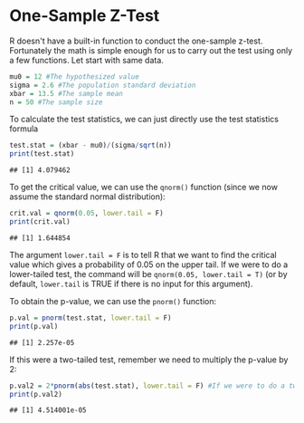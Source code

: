 One-Sample Z-Test
================

R doesn't have a built-in function to conduct the one-sample z-test. Fortunately the math is simple enough for us to carry out the test using only a few functions. Let start with same data.

``` r
mu0 = 12 #The hypothesized value
sigma = 2.6 #The population standard deviation
xbar = 13.5 #The sample mean
n = 50 #The sample size
```

To calculate the test statistics, we can just directly use the test statistics formula

``` r
test.stat = (xbar - mu0)/(sigma/sqrt(n))
print(test.stat)
```

    ## [1] 4.079462

To get the critical value, we can use the `qnorm()` function (since we now assume the standard normal distribution):

``` r
crit.val = qnorm(0.05, lower.tail = F)
print(crit.val)
```

    ## [1] 1.644854

The argument `lower.tail = F` is to tell R that we want to find the critical value which gives a probability of 0.05 on the upper tail. If we were to do a lower-tailed test, the command will be `qnorm(0.05, lower.tail = T)` (or by default, `lower.tail` is TRUE if there is no input for this argument).

To obtain the p-value, we can use the `pnorm()` function:

``` r
p.val = pnorm(test.stat, lower.tail = F)
print(p.val)
```

    ## [1] 2.257e-05

If this were a two-tailed test, remember we need to multiply the p-value by 2:

``` r
p.val2 = 2*pnorm(abs(test.stat), lower.tail = F) #If we were to do a two-tailed test
print(p.val2)
```

    ## [1] 4.514001e-05
